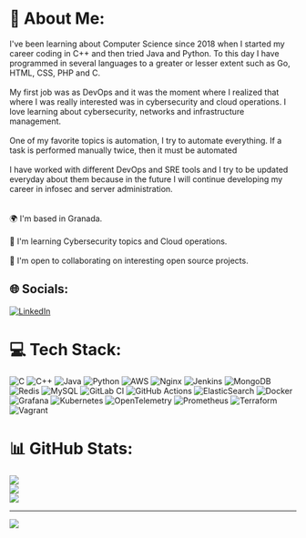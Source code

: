 # 💫 About Me:
I've been learning about Computer Science since 2018 when I started my career coding in C++ and then tried Java and Python. To this day I have programmed in several languages to a greater or lesser extent such as Go, HTML, CSS, PHP and C.<br><br>My first job was as DevOps and it was the moment where I realized that where I was really interested was in cybersecurity and cloud operations. I love learning about cybersecurity, networks and infrastructure management. <br><br>One of my favorite topics is automation, I try to automate everything. If a task is performed manually twice, then it must be automated<br><br>I have worked with different DevOps and SRE tools and I try to be updated everyday about them because in the future I will continue developing my career in infosec and server administration.<br><br><br>🌍  I'm based in Granada.<br><br>🧠  I'm learning Cybersecurity topics and Cloud operations.<br><br>🤝  I'm open to collaborating on interesting open source projects.


## 🌐 Socials:
[![LinkedIn](https://img.shields.io/badge/LinkedIn-%230077B5.svg?logo=linkedin&logoColor=white)](https://linkedin.com/in/https://www.linkedin.com/in/jose-luis-paris-reyes/) 

# 💻 Tech Stack:
![C](https://img.shields.io/badge/c-%2300599C.svg?style=flat&logo=c&logoColor=white) ![C++](https://img.shields.io/badge/c++-%2300599C.svg?style=flat&logo=c%2B%2B&logoColor=white) ![Java](https://img.shields.io/badge/java-%23ED8B00.svg?style=flat&logo=openjdk&logoColor=white) ![Python](https://img.shields.io/badge/python-3670A0?style=flat&logo=python&logoColor=ffdd54) ![AWS](https://img.shields.io/badge/AWS-%23FF9900.svg?style=flat&logo=amazon-aws&logoColor=white) ![Nginx](https://img.shields.io/badge/nginx-%23009639.svg?style=flat&logo=nginx&logoColor=white) ![Jenkins](https://img.shields.io/badge/jenkins-%232C5263.svg?style=flat&logo=jenkins&logoColor=white) ![MongoDB](https://img.shields.io/badge/MongoDB-%234ea94b.svg?style=flat&logo=mongodb&logoColor=white) ![Redis](https://img.shields.io/badge/redis-%23DD0031.svg?style=flat&logo=redis&logoColor=white) ![MySQL](https://img.shields.io/badge/mysql-4479A1.svg?style=flat&logo=mysql&logoColor=white) ![GitLab CI](https://img.shields.io/badge/gitlab%20CI-%23181717.svg?style=flat&logo=gitlab&logoColor=white) ![GitHub Actions](https://img.shields.io/badge/github%20actions-%232671E5.svg?style=flat&logo=githubactions&logoColor=white) ![ElasticSearch](https://img.shields.io/badge/-ElasticSearch-005571?style=flat&logo=elasticsearch) ![Docker](https://img.shields.io/badge/docker-%230db7ed.svg?style=flat&logo=docker&logoColor=white) ![Grafana](https://img.shields.io/badge/grafana-%23F46800.svg?style=flat&logo=grafana&logoColor=white) ![Kubernetes](https://img.shields.io/badge/kubernetes-%23326ce5.svg?style=flat&logo=kubernetes&logoColor=white) ![OpenTelemetry](https://img.shields.io/badge/OpenTelemetry-FFFFFF?&style=flat&logo=opentelemetry&logoColor=black) ![Prometheus](https://img.shields.io/badge/Prometheus-E6522C?style=flat&logo=Prometheus&logoColor=white) ![Terraform](https://img.shields.io/badge/terraform-%235835CC.svg?style=flat&logo=terraform&logoColor=white) ![Vagrant](https://img.shields.io/badge/vagrant-%231563FF.svg?style=flat&logo=vagrant&logoColor=white)
# 📊 GitHub Stats:
![](https://github-readme-stats.vercel.app/api?username=XileonXL&theme=radical&hide_border=false&include_all_commits=false&count_private=false)<br/>
![](https://github-readme-streak-stats.herokuapp.com/?user=XileonXL&theme=radical&hide_border=false)<br/>
![](https://github-readme-stats.vercel.app/api/top-langs/?username=XileonXL&theme=radical&hide_border=false&include_all_commits=false&count_private=false&layout=compact)

---
[![](https://visitcount.itsvg.in/api?id=XileonXL&icon=0&color=0)](https://visitcount.itsvg.in)

<!-- Proudly created with GPRM ( https://gprm.itsvg.in ) -->
